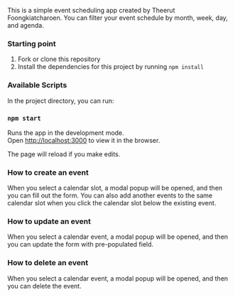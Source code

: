 This is a simple event scheduling app created by Theerut Foongkiatcharoen.
You can filter your event schedule by month, week, day, and agenda.

### Starting point
1. Fork or clone this repository
2. Install the dependencies for this project by running `npm install`


### Available Scripts

In the project directory, you can run:

### `npm start`

Runs the app in the development mode.<br>
Open [http://localhost:3000](http://localhost:3000) to view it in the browser.

The page will reload if you make edits.<br>


### How to create an event

When you select a calendar slot, a modal popup will be opened, and then you can fill out the form.
You can also add another events to the same calendar slot when you click the calendar slot below the existing event.

### How to update an event

When you select a calendar event, a modal popup will be opened, and then you can update the form with pre-populated field.

### How to delete an event

When you select a calendar event, a modal popup will be opened, and then you can delete the event.


